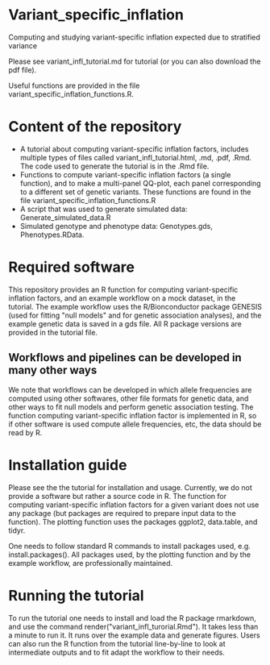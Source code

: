 # Variant_specific_inflation
 Computing and studying variant-specific inflation expected due to stratified variance
 
 Please see variant_infl_tutorial.md for tutorial (or you can also download the pdf file). 
 
Useful functions are provided in the file variant_specific_inflation_functions.R.


# Content of the repository
- A tutorial about computing variant-specific inflation factors, includes multiple types of files called variant_infl_tutorial.html, .md, .pdf, .Rmd. The code used to generate the tutorial is in the .Rmd file. 
- Functions to compute variant-specific inflation factors (a single function), and to make a multi-panel QQ-plot, each panel corresponding to a different set of genetic variants. These functions are found in the file variant_specific_inflation_functions.R
- A script that was used to generate simulated data: Generate_simulated_data.R
- Simulated genotype and phenotype data: Genotypes.gds, Phenotypes.RData.


# Required software
This repository provides an R function for computing variant-specific inflation factors, and an example workflow on a mock dataset, in the tutorial. The example workflow uses the R/Bionconductor package GENESIS (used for fitting "null models" and for genetic association analyses), and the example genetic data is saved in a gds file. All R package versions are provided in the tutorial file. 

## Workflows and pipelines can be developed in many other ways
We note that workflows can be developed in which allele frequencies are computed using other softwares, other file formats for genetic data, and other ways to fit null models and perform genetic association testing. The function computing variant-specific inflation factor is implemented in R, so if other software is used compute allele frequencies, etc, the data should be read by R. 

# Installation guide
Please see the the tutorial for installation and usage. Currently, we do not provide a software but rather a source code in R. The function for computing variant-specific inflation factors for a given variant does not use any package (but packages are required to prepare input data to the function). The plotting function uses the packages ggplot2, data.table, and tidyr. 

One needs to follow standard R commands to install packages used, e.g. install.packages(). All packages used, by the plotting function and by the example workflow, are professionally maintained. 

# Running the tutorial
To run the tutorial one needs to install and load the R package rmarkdown, and use the command render("variant_infl_turorial.Rmd"). It takes less than a minute to run it. It runs over the example data and generate figures. Users can also run the R function from the tutorial line-by-line to look at intermediate outputs and to fit adapt the workflow to their needs. 






